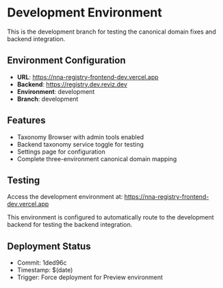 # Development Environment

This is the development branch for testing the canonical domain fixes and backend integration.

## Environment Configuration
- **URL**: https://nna-registry-frontend-dev.vercel.app
- **Backend**: https://registry.dev.reviz.dev
- **Environment**: development
- **Branch**: development

## Features
- Taxonomy Browser with admin tools enabled
- Backend taxonomy service toggle for testing
- Settings page for configuration
- Complete three-environment canonical domain mapping

## Testing
Access the development environment at: https://nna-registry-frontend-dev.vercel.app

This environment is configured to automatically route to the development backend for testing the backend integration.

## Deployment Status
- Commit: 1ded96c
- Timestamp: $(date)
- Trigger: Force deployment for Preview environment